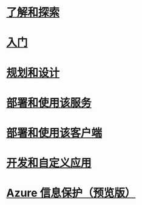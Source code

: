 # [了解和探索](/information-protection/understand-explore/what-is-azure-information-protection)
# [入门](/information-protection/get-started/requirements-azure-rms)
# [规划和设计](/information-protection/plan-design/deployment-roadmap)
# [部署和使用该服务](/information-protection/deploy-use/activate-service)
# [部署和使用该客户端](/information-protection/rms-client/use-client)
# [开发和自定义应用](/information-protection/develop/developers-guide)
# [Azure 信息保护（预览版）](/information-protection/understand-explore/what-is-azure-information-protection)


<!--HONumber=Jan17_HO4-->



